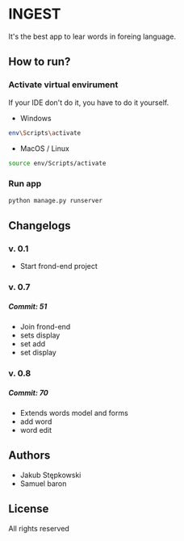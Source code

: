 # INGEST

It's the best app to lear words in foreing language.

## How to run?

### Activate virtual envirument
If your IDE don't do it, you have to do it yourself.
* Windows
```bash
env\Scripts\activate
```
* MacOS / Linux
```bash
source env/Scripts/activate
```

### Run app
```bash
python manage.py runserver
```

## Changelogs

### v. 0.1
* Start frond-end project

### v. 0.7
##### Commit: 51
* Join frond-end
* sets display
* set add
* set display

### v. 0.8
##### Commit: 70
* Extends words model and forms
* add word
* word edit

## Authors
* Jakub Stępkowski
* Samuel baron

## License
All rights reserved